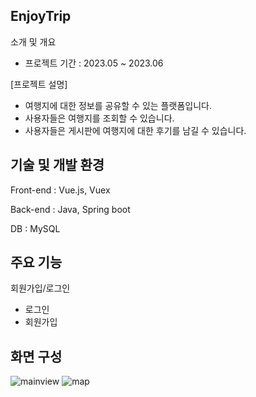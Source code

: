 ## EnjoyTrip

소개 및 개요

- 프로젝트 기간 : 2023.05 ~ 2023.06

[프로젝트 설명]

- 여행지에 대한 정보를 공유할 수 있는 플랫폼입니다.
- 사용자들은 여행지를 조회할 수 있습니다.
- 사용자들은 게시판에 여행지에 대한 후기를 남길 수 있습니다.

## 기술 및 개발 환경

Front-end : Vue.js, Vuex

Back-end : Java, Spring boot

DB : MySQL

## 주요 기능

회원가입/로그인

- 로그인
- 회원가입

## 화면 구성

![mainview](https://github.com/user-attachments/assets/95ffe2a7-6e45-4a71-a8d3-9b16a7ca6f0e)
![map](https://github.com/user-attachments/assets/7e264764-c5a7-4724-bc1c-6315abdc7f7d)
